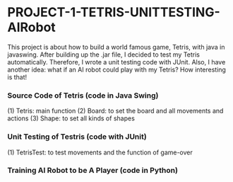 # PROJECT-1-TETRIS-UNITTESTING-AIRobot
This project is about how to build a world famous game, Tetris, with java in javaswing. After building up the .jar file, I decided to test my Tetris automatically. Therefore, I wrote a unit testing code with JUnit. Also, I have another idea: what if an AI robot could play with my Tetris? How interesting is that!

### Source Code of Tetris (code in Java Swing)
(1) Tetris: main function
(2) Board: to set the board and all movements and actions
(3) Shape: to set all kinds of shapes

### Unit Testing of Testris (code with JUnit)
(1) TetrisTest: to test movements and the function of game-over

### Training AI Robot to be A Player (code in Python)
